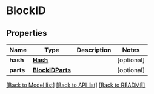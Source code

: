 # BlockID

## Properties
Name | Type | Description | Notes
------------ | ------------- | ------------- | -------------
**hash** | [**Hash**](Hash.md) |  | [optional] 
**parts** | [**BlockIDParts**](BlockIDParts.md) |  | [optional] 

[[Back to Model list]](../README.md#documentation-for-models) [[Back to API list]](../README.md#documentation-for-api-endpoints) [[Back to README]](../README.md)


